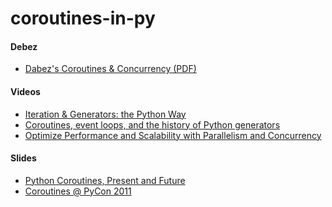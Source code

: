 coroutines-in-py
================
#### Debez
- [Dabez's Coroutines &amp; Concurrency (PDF)](http://www.dabeaz.com/coroutines/Coroutines.pdf)

#### Videos
- [Iteration & Generators: the Python Way](http://youtu.be/z4P6hSa6K9g)
- [Coroutines, event loops, and the history of Python generators](http://youtu.be/b7R3-_ViNxk)
- [Optimize Performance and Scalability with Parallelism and Concurrency](http://youtu.be/ULdDuwf48kM)

#### Slides
- [Python Coroutines, Present and Future](http://www.slideshare.net/emptysquare/nyc-python-meetup-coroutines-2013-0416) 
- [Coroutines @ PyCon 2011](http://furius.ca/home/talks/coroutines.pdf)
